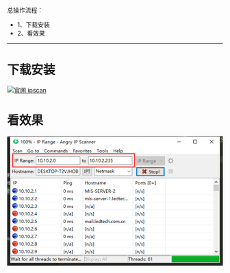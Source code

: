 总操作流程：
- 1、下载安装
- 2、看效果

***

# 下载安装
[![](https://img.shields.io/badge/官网-ipscan-red.svg "官网 ipscan")](https://angryip.org/)

# 看效果

![](image/3-1.png)